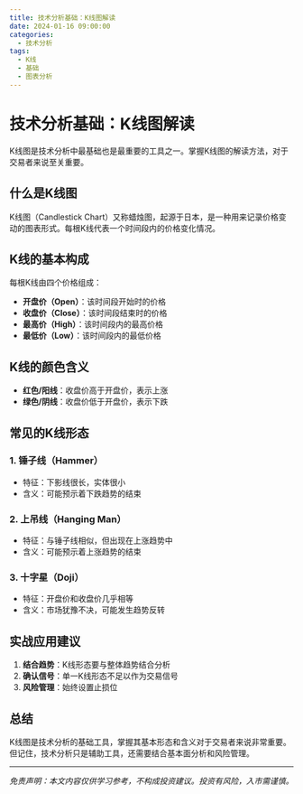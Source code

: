 ```yaml
---
title: 技术分析基础：K线图解读
date: 2024-01-16 09:00:00
categories:
  - 技术分析
tags:
  - K线
  - 基础
  - 图表分析
---
```


# 技术分析基础：K线图解读

K线图是技术分析中最基础也是最重要的工具之一。掌握K线图的解读方法，对于交易者来说至关重要。

## 什么是K线图

K线图（Candlestick Chart）又称蜡烛图，起源于日本，是一种用来记录价格变动的图表形式。每根K线代表一个时间段内的价格变化情况。

## K线的基本构成

每根K线由四个价格组成：

- **开盘价（Open）**：该时间段开始时的价格
- **收盘价（Close）**：该时间段结束时的价格  
- **最高价（High）**：该时间段内的最高价格
- **最低价（Low）**：该时间段内的最低价格

## K线的颜色含义

- **红色/阳线**：收盘价高于开盘价，表示上涨
- **绿色/阴线**：收盘价低于开盘价，表示下跌

## 常见的K线形态

### 1. 锤子线（Hammer）
- 特征：下影线很长，实体很小
- 含义：可能预示着下跌趋势的结束

### 2. 上吊线（Hanging Man）
- 特征：与锤子线相似，但出现在上涨趋势中
- 含义：可能预示着上涨趋势的结束

### 3. 十字星（Doji）
- 特征：开盘价和收盘价几乎相等
- 含义：市场犹豫不决，可能发生趋势反转

## 实战应用建议

1. **结合趋势**：K线形态要与整体趋势结合分析
2. **确认信号**：单一K线形态不足以作为交易信号
3. **风险管理**：始终设置止损位

## 总结

K线图是技术分析的基础工具，掌握其基本形态和含义对于交易者来说非常重要。但记住，技术分析只是辅助工具，还需要结合基本面分析和风险管理。

---

*免责声明：本文内容仅供学习参考，不构成投资建议。投资有风险，入市需谨慎。*
